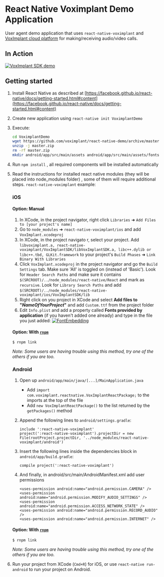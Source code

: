 # React Native Voximplant Demo Application

User agent demo application that uses `react-native-voximplant` and [VoxImplant cloud platform](http://voximplant.com) for making/receiving audio/video calls.

## In Action
[![VoxImplant SDK demo](https://habrastorage.org/files/185/1b5/dd6/1851b5dd689e4a688c2f6e68fcf38d81.gif)](http://www.youtube.com/watch?v=gC2iDVl4RRM)

## Getting started

1. Install React Native as described at [https://facebook.github.io/react-native/docs/getting-started.html#content](https://facebook.github.io/react-native/docs/getting-started.html#content)
2. Create new application using `react-native init VoximplantDemo`
3. Execute:

	```sh
	cd VoximplantDemo
	wget https://github.com/voximplant/react-native-demo/archive/master.zip
	unzip -j master.zip
	rm -rf master.zip
	mkdir android/app/src/main/assets android/app/src/main/assets/fonts && cp Custom.ttf android/app/src/main/assets/fonts/Custom.ttf
	```

4. Run `npm install` , all required components will be installed automatically
5. Read the instructions for installed react native modules (they will be placed into node_modules folder) , some of them will require additional steps. `react-native-voximplant` example:

	### iOS

    #### Option: Manual

	1. In XCode, in the project navigator, right click `Libraries` ➜ `Add Files to [your project's name]`
	2. Go to `node_modules` ➜ `react-native-voximplant/ios` and add `VoxImplant.xcodeproj`
	3. In XCode, in the project navigato r, select your project. Add `libvoximplant.a, react-native-voximplant/VoxImplantSDK/libVoxImplantSDK.a, libc++.dylib or libc++.tbd, GLKit.framework` to your project's `Build Phases` ➜ `Link Binary With Libraries`
	4. Click `VoxImplant.xcodeproj` in the project navigator and go the `Build Settings` tab. Make sure 'All' is toggled on (instead of 'Basic'). Look for `Header Search Paths` and make sure it contains `$(SRCROOT)/../node_modules/react-native/React` and mark as `recursive`. Look for `Library Search Paths` and add `$(SRCROOT)/../node_modules/react-native-voximplant/ios/VoxImplantSDK/lib` 
    5. Right click on you project in XCode and select **Add files to "_NameOfYourProject_"** and add `Custom.ttf` from the project folder
    6. Edit `Info.plist` and add a property called **Fonts provided by application** (if you haven't added one already) and type in the file you just added: [![FontEmbedding](https://habrastorage.org/files/00a/b2e/648/00ab2e648fb541938910df3c5368decd.png)](https://habrastorage.org/files/00a/b2e/648/00ab2e648fb541938910df3c5368decd.png)

    #### Option: With [`rnpm`](https://github.com/rnpm/rnpm)

    `$ rnpm link`

    *Note: Some users are having trouble using this method, try one of the others if you are too.*
 

    ### Android
	1. Open up `android/app/main/java/[...]/MainApplication.java`
    	- Add `import com.voximplant.reactnative.VoxImplantReactPackage;` to the imports at the top of the file
    	- Add `new VoxImplantReactPackage()` to the list returned by the `getPackages()` method

	3. Append the following lines to `android/settings.gradle`:

    	```
    	include ':react-native-voximplant'
    	project(':react-native-voximplant').projectDir = new File(rootProject.projectDir, '../node_modules/react-native-voximplant/android')
    	```

	4. Insert the following lines inside the dependencies block in `android/app/build.gradle`:

    	```
    	compile project(':react-native-voximplant')
    	```    

	5. And finally, in android/src/main/AndroidManifest.xml add user permissions

    	```
    	<uses-permission android:name="android.permission.CAMERA" />
    	<uses-permission android:name="android.permission.MODIFY_AUDIO_SETTINGS" />
    	<uses-permission android:name="android.permission.ACCESS_NETWORK_STATE" />
    	<uses-permission android:name="android.permission.RECORD_AUDIO" />
    	<uses-permission android:name="android.permission.INTERNET" />
    	```

    #### Option: With [`rnpm`](https://github.com/rnpm/rnpm)

    `$ rnpm link`

    *Note: Some users are having trouble using this method, try one of the others if you are too.*


8. Run your project from XCode (`Cmd+R`) for iOS, or use `react-native run-android` to run your project on Android.
